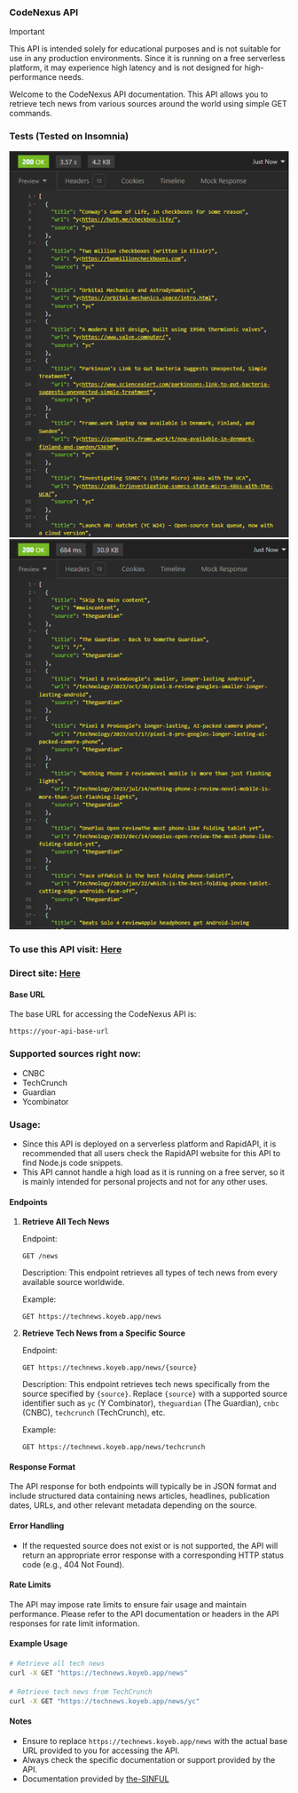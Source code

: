 ### CodeNexus API 

> [!IMPORTANT]  
> This API is intended solely for educational purposes and is not suitable for use in any production environments. Since it is running on a free serverless platform, it may experience high latency and is not designed for high-performance needs.

Welcome to the CodeNexus API documentation. This API allows you to retrieve tech news from various sources around the world using simple GET commands.

### Tests (Tested on Insomnia)

![Test Image 1](./Tests/test1.png)
![Test Image 2](./Tests/test2.png)

### To use this API visit: [Here](https://rapidapi.com/vasantmogia05/api/codenexus)
### Direct site: [Here](https://technews.koyeb.app/news)

#### Base URL

The base URL for accessing the CodeNexus API is:

```
https://your-api-base-url
```

### Supported sources right now: 

- CNBC
- TechCrunch
- Guardian
- Ycombinator

### Usage: 

- Since this API is deployed on a serverless platform and RapidAPI, it is recommended that all users check the RapidAPI website for this API to find Node.js code snippets. 
- This API cannot handle a high load as it is running on a free server, so it is mainly intended for personal projects and not for any other uses.

#### Endpoints

1. **Retrieve All Tech News**

   Endpoint:
   ```
   GET /news
   ```

   Description:
   This endpoint retrieves all types of tech news from every available source worldwide.

   Example:
   ```
   GET https://technews.koyeb.app/news
   ```

2. **Retrieve Tech News from a Specific Source**

   Endpoint:
   ```
   GET https://technews.koyeb.app/news/{source}
   ```

   Description:
   This endpoint retrieves tech news specifically from the source specified by `{source}`. Replace `{source}` with a supported source identifier such as `yc` (Y Combinator), `theguardian` (The Guardian), `cnbc` (CNBC), `techcrunch` (TechCrunch), etc.

   Example:
   ```
   GET https://technews.koyeb.app/news/techcrunch
   ```

#### Response Format

The API response for both endpoints will typically be in JSON format and include structured data containing news articles, headlines, publication dates, URLs, and other relevant metadata depending on the source.

#### Error Handling

- If the requested source does not exist or is not supported, the API will return an appropriate error response with a corresponding HTTP status code (e.g., 404 Not Found).

#### Rate Limits

The API may impose rate limits to ensure fair usage and maintain performance. Please refer to the API documentation or headers in the API responses for rate limit information.

#### Example Usage

```bash
# Retrieve all tech news
curl -X GET "https://technews.koyeb.app/news"

# Retrieve tech news from TechCrunch
curl -X GET "https://technews.koyeb.app/news/yc"
```

#### Notes

- Ensure to replace `https://technews.koyeb.app/news` with the actual base URL provided to you for accessing the API.
- Always check the specific documentation or support provided by the API.
- Documentation provided by [the-SINFUL](https://github.com/the-SINFUL)
